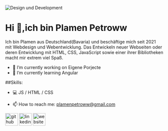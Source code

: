 ![Design und Development](https://www.analyticsinsight.net/wp-content/uploads/2020/11/Artificial-Intelligence-5.jpg)
# Hi 👋,ich bin Plamen Petroww

Ich bin Plamen aus Deutschland(Bavaria) und beschäftige mich seit 2021 mit Webdesign und Webentwicklung. Das Entwickeln neuer Webseiten oder deren Entwicklung mit HTML, CSS, JavaScript sowie einer ihrer Bibliotheken macht mir extrem viel Spaß.

- 🔭 I’m currently working on Eigene Porjecte 
- 🌱 I’m currently learning Angular 

##Skills:
* 💻 JS / HTML / CSS

- 📫 How to reach me: plamenpetroww@gmail.com  


[<img src='https://cdn.jsdelivr.net/npm/simple-icons@3.0.1/icons/github.svg' alt='github' height='40'>](https://github.com/plamenpetroww)  [<img src='https://cdn.jsdelivr.net/npm/simple-icons@3.0.1/icons/linkedin.svg' alt='linkedin' height='40'>](https://www.linkedin.com/in/PlamenPetrov/)  [<img src='https://cdn.jsdelivr.net/npm/simple-icons@3.0.1/icons/icloud.svg' alt='website' height='40'>](https://kontakt.petroww.com/)  





